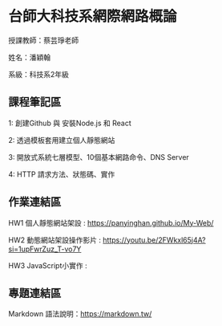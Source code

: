 # 台師大科技系網際網路概論 
授課教師：蔡芸琤老師

姓名：潘穎翰   

系級：科技系2年級  

## 課程筆記區  
  1: 創建Github 與 安裝Node.js 和 React
  
  2: 透過模板套用建立個人靜態網站

  3: 開放式系統七層模型、10個基本網路命令、DNS Server

  4: HTTP 請求方法、狀態碼、實作
## 作業連結區  
 HW1 個人靜態網站架設 : https://panyinghan.github.io/My-Web/

 HW2 動態網站架設操作影片 : https://youtu.be/2FWkxl65j4A?si=1upFwrZuz_T-vo7Y

 HW3 JavaScript小實作 : 
 
## 專題連結區

Markdown 語法說明：https://markdown.tw/
